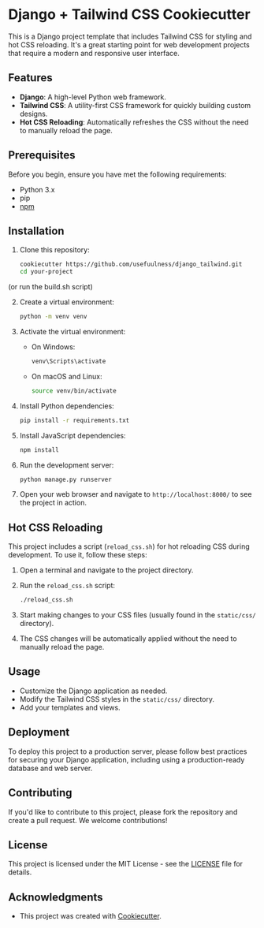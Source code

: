 # Django + Tailwind CSS Cookiecutter

This is a Django project template that includes Tailwind CSS for styling and hot CSS reloading. It's a great starting point for web development projects that require a modern and responsive user interface.

## Features

- **Django**: A high-level Python web framework.
- **Tailwind CSS**: A utility-first CSS framework for quickly building custom designs.
- **Hot CSS Reloading**: Automatically refreshes the CSS without the need to manually reload the page.

## Prerequisites

Before you begin, ensure you have met the following requirements:

- Python 3.x
- pip
- [npm](https://www.npmjs.com/)

## Installation

1. Clone this repository:

   ```bash
   cookiecutter https://github.com/usefuulness/django_tailwind.git
   cd your-project
   ```
(or run the build.sh script)

2. Create a virtual environment:

   ```bash
   python -m venv venv
   ```

3. Activate the virtual environment:

   - On Windows:

     ```bash
     venv\Scripts\activate
     ```

   - On macOS and Linux:

     ```bash
     source venv/bin/activate
     ```

4. Install Python dependencies:

   ```bash
   pip install -r requirements.txt
   ```

5. Install JavaScript dependencies:

   ```bash
   npm install
   ```

6. Run the development server:

   ```bash
   python manage.py runserver
   ```

7. Open your web browser and navigate to `http://localhost:8000/` to see the project in action.

## Hot CSS Reloading

This project includes a script (`reload_css.sh`) for hot reloading CSS during development. To use it, follow these steps:

1. Open a terminal and navigate to the project directory.

2. Run the `reload_css.sh` script:

   ```bash
   ./reload_css.sh
   ```

3. Start making changes to your CSS files (usually found in the `static/css/` directory).

4. The CSS changes will be automatically applied without the need to manually reload the page.

## Usage

- Customize the Django application as needed.
- Modify the Tailwind CSS styles in the `static/css/` directory.
- Add your templates and views.

## Deployment

To deploy this project to a production server, please follow best practices for securing your Django application, including using a production-ready database and web server.

## Contributing

If you'd like to contribute to this project, please fork the repository and create a pull request. We welcome contributions!

## License

This project is licensed under the MIT License - see the [LICENSE](LICENSE) file for details.

## Acknowledgments

- This project was created with [Cookiecutter](https://github.com/cookiecutter/cookiecutter).

